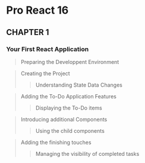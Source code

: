 # Pro React 16

## CHAPTER 1

### Your First React Application

> Preparing the Developpent Environment


> Creating the Project
>> Understanding State Data Changes

> Adding the To-Do Application Features
>> Displaying the To-Do items

> Introducing additional Components
>> Using the child components

> Adding the finishing touches
>> Managing the visibility of completed tasks